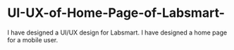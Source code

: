 # UI-UX-of-Home-Page-of-Labsmart-
I have designed a UI/UX design for Labsmart. I have designed a home page for a mobile user.

